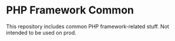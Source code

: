 PHP Framework Common
====================

This repository includes common PHP framework-related stuff. Not intended to be used on prod.